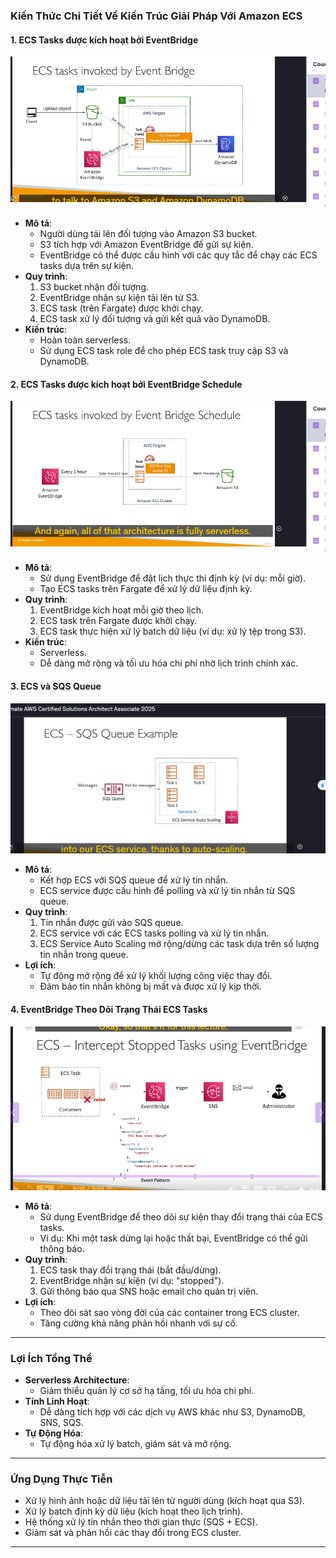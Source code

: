 ### Kiến Thức Chi Tiết Về Kiến Trúc Giải Pháp Với Amazon ECS

#### 1. **ECS Tasks được kích hoạt bởi EventBridge**

![alt text](image/even-bridge.png)

- **Mô tả**:
  - Người dùng tải lên đối tượng vào Amazon S3 bucket.
  - S3 tích hợp với Amazon EventBridge để gửi sự kiện.
  - EventBridge có thể được cấu hình với các quy tắc để chạy các ECS tasks dựa trên sự kiện.
- **Quy trình**:
  1.  S3 bucket nhận đối tượng.
  2.  EventBridge nhận sự kiện tải lên từ S3.
  3.  ECS task (trên Fargate) được khởi chạy.
  4.  ECS task xử lý đối tượng và gửi kết quả vào DynamoDB.
- **Kiến trúc**:
  - Hoàn toàn serverless.
  - Sử dụng ECS task role để cho phép ECS task truy cập S3 và DynamoDB.

#### 2. **ECS Tasks được kích hoạt bởi EventBridge Schedule**

![alt text](image/even-bridge-schedule.png)

- **Mô tả**:
  - Sử dụng EventBridge để đặt lịch thực thi định kỳ (ví dụ: mỗi giờ).
  - Tạo ECS tasks trên Fargate để xử lý dữ liệu định kỳ.
- **Quy trình**:
  1.  EventBridge kích hoạt mỗi giờ theo lịch.
  2.  ECS task trên Fargate được khởi chạy.
  3.  ECS task thực hiện xử lý batch dữ liệu (ví dụ: xử lý tệp trong S3).
- **Kiến trúc**:
  - Serverless.
  - Dễ dàng mở rộng và tối ưu hóa chi phí nhờ lịch trình chính xác.

#### 3. **ECS và SQS Queue**

![alt text](image/sqs-ecs.png)

- **Mô tả**:
  - Kết hợp ECS với SQS queue để xử lý tin nhắn.
  - ECS service được cấu hình để polling và xử lý tin nhắn từ SQS queue.
- **Quy trình**:
  1.  Tin nhắn được gửi vào SQS queue.
  2.  ECS service với các ECS tasks polling và xử lý tin nhắn.
  3.  ECS Service Auto Scaling mở rộng/dừng các task dựa trên số lượng tin nhắn trong queue.
- **Lợi ích**:
  - Tự động mở rộng để xử lý khối lượng công việc thay đổi.
  - Đảm bảo tin nhắn không bị mất và được xử lý kịp thời.

#### 4. **EventBridge Theo Dõi Trạng Thái ECS Tasks**

![alt text](image/even-br-stopped-task.png)

- **Mô tả**:
  - Sử dụng EventBridge để theo dõi sự kiện thay đổi trạng thái của ECS tasks.
  - Ví dụ: Khi một task dừng lại hoặc thất bại, EventBridge có thể gửi thông báo.
- **Quy trình**:
  1.  ECS task thay đổi trạng thái (bắt đầu/dừng).
  2.  EventBridge nhận sự kiện (ví dụ: "stopped").
  3.  Gửi thông báo qua SNS hoặc email cho quản trị viên.
- **Lợi ích**:
  - Theo dõi sát sao vòng đời của các container trong ECS cluster.
  - Tăng cường khả năng phản hồi nhanh với sự cố.

---

### Lợi Ích Tổng Thể

- **Serverless Architecture**:
  - Giảm thiểu quản lý cơ sở hạ tầng, tối ưu hóa chi phí.
- **Tính Linh Hoạt**:
  - Dễ dàng tích hợp với các dịch vụ AWS khác như S3, DynamoDB, SNS, SQS.
- **Tự Động Hóa**:
  - Tự động hóa xử lý batch, giám sát và mở rộng.

---

### Ứng Dụng Thực Tiễn

- Xử lý hình ảnh hoặc dữ liệu tải lên từ người dùng (kích hoạt qua S3).
- Xử lý batch định kỳ dữ liệu (kích hoạt theo lịch trình).
- Hệ thống xử lý tin nhắn theo thời gian thực (SQS + ECS).
- Giám sát và phản hồi các thay đổi trong ECS cluster.

---
